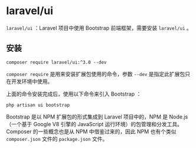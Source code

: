 # laravel/ui

`laravel/ui` ：Laravel 项目中使用 Bootstrap 前端框架，需要安装 `laravel/ui` 。

## 安装
```
composer require laravel/ui:^3.0 --dev
```
`composer require` 是用来安装扩展包使用的命令，参数 `--dev` 是指定此扩展包只在开发环境中使用。

上面的命令安装完成后，使用以下命令来引入 Bootstrap ：
```
php artisan ui bootstrap
```

Bootstrap 是以 NPM 扩展包的形式集成到 Laravel 项目中的，NPM 是 Node.js（一个基于 Google V8 引擎的 JavaScript 运行环境）的包管理和分发工具。Composer 的一些概念也是从 NPM 中借鉴过来的，因此 NPM 也有个类似 `composer.json` 文件的 `package.json` 文件。